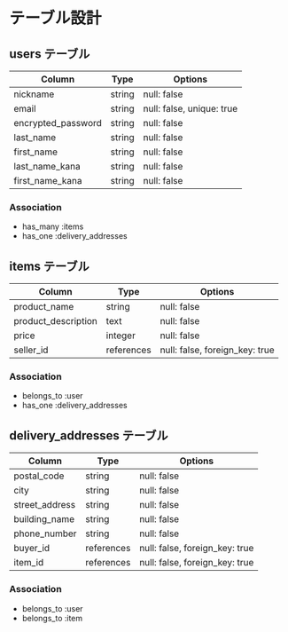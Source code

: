 # テーブル設計

## users テーブル

| Column             | Type   | Options                   |
| ------------------ | ------ | ------------------------- |
| nickname           | string | null: false               |
| email              | string | null: false, unique: true |
| encrypted_password | string | null: false               |
| last_name          | string | null: false               |
| first_name         | string | null: false               |
| last_name_kana     | string | null: false               |
| first_name_kana    | string | null: false               |

### Association
- has_many :items
- has_one  :delivery_addresses


## items テーブル

| Column              | Type      | Options                        |
| ------------------- | --------- | ------------------------------ |
| product_name        | string    | null: false                    |
| product_description | text      | null: false                    |
| price               | integer   | null: false                    |
| seller_id           | references| null: false, foreign_key: true |

### Association
- belongs_to :user
- has_one  :delivery_addresses


## delivery_addresses テーブル

| Column         | Type       | Options                        |
| -------------- | ---------- | ------------------------------ |
| postal_code    | string     | null: false                    |
| city           | string     | null: false                    |
| street_address | string     | null: false                    |
| building_name  | string     | null: false                    |
| phone_number   | string     | null: false                    |
| buyer_id       | references | null: false, foreign_key: true |
| item_id        | references | null: false, foreign_key: true |

### Association
- belongs_to :user
- belongs_to :item